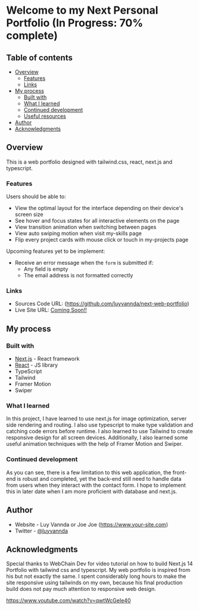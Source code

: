 # Welcome to my Next Personal Portfolio (In Progress: 70% complete)

## Table of contents

- [Overview](#overview)
  - [Features](#Features)
  - [Links](#links)
- [My process](#my-process)
  - [Built with](#built-with)
  - [What I learned](#what-i-learned)
  - [Continued development](#continued-development)
  - [Useful resources](#useful-resources)
- [Author](#author)
- [Acknowledgments](#acknowledgments)

## Overview

This is a web portfolio designed with tailwind.css, react, next.js and typescript.

### Features

Users should be able to:

- View the optimal layout for the interface depending on their device's screen size
- See hover and focus states for all interactive elements on the page
- View transition animation when switching between pages
- View auto swiping motion when visit my-skills page
- Flip every project cards with mouse click or touch in my-projects page

Upcoming features yet to be implement:

- Receive an error message when the `form` is submitted if:
  - Any field is empty
  - The email address is not formatted correctly

### Links

- Sources Code URL: (https://github.com/luyvannda/next-web-portfolio)
- Live Site URL: [Coming Soon!!](https://your-live-site-url.com)

## My process

### Built with

- [Next.js](https://nextjs.org/) - React framework
- [React](https://reactjs.org/) - JS library
- TypeScript
- Tailwind
- Framer Motion
- Swiper

### What I learned

In this project, I have learned to use next.js for image optimization, server side rendering and routing. I also use typescript to make type validation and catching code errors before runtime. I also learned to use Tailwind to create responsive design for all screen devices. Additionally, I also learned some useful animation techniques with the help of Framer Motion and Swiper.

### Continued development

As you can see, there is a few limitation to this web application, the front-end is robust and completed, yet the back-end still need to handle data from users when they interact with the contact form. I hope to implement this in later date when I am more proficient with database and next.js.

## Author

- Website - Luy Vannda or Joe Joe (https://www.your-site.com)
- Twitter - [@luyvannda](https://www.twitter.com/luyvannda)

## Acknowledgments

Special thanks to WebChain Dev for video tutorial on how to build Next.js 14 Portfolio with tailwind css and typescript. My web portfolio is inspired from his but not exactly the same. I spent considerably long hours to make the site responsive using tailwinds on my own, because his final production build does not pay much attention to responsive web design.

https://www.youtube.com/watch?v=qwtWcGeIe40
